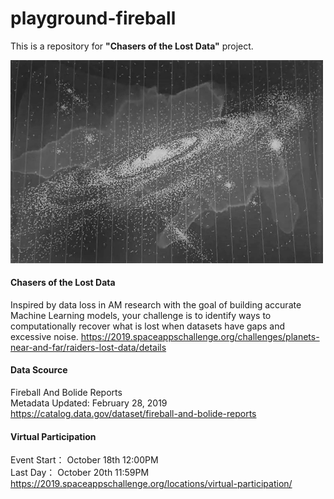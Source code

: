 ﻿# playground-fireball

This is a repository for **"Chasers of the Lost Data"** project.

<img src="https://github.com/Nov05/pictures/blob/master/nov05/2019-10-19%2012_12_57-%E7%85%A7%E7%89%87.png?raw=true" width=500>  

#### Chasers of the Lost Data  

Inspired by data loss in AM research with the goal of building accurate Machine Learning models, your challenge is to identify ways to computationally recover what is lost when datasets have gaps and excessive noise.
https://2019.spaceappschallenge.org/challenges/planets-near-and-far/raiders-lost-data/details   

#### Data Scource   

Fireball And Bolide Reports   
Metadata Updated: February 28, 2019    
https://catalog.data.gov/dataset/fireball-and-bolide-reports  

#### Virtual Participation   

Event Start： October 18th 12:00PM     
Last Day： October 20th 11:59PM    
https://2019.spaceappschallenge.org/locations/virtual-participation/  

